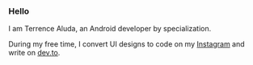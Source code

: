 ### Hello
I am Terrence Aluda, an Android developer by specialization.

During my free time, I convert UI designs to code on my [Instagram](https://www.instagram.com/tcreates_llc/) and write on [dev.to](https://dev.to/agusioma).

<!--
**Agusioma/Agusioma** is a ✨ _special_ ✨ repository because its `README.md` (this file) appears on your GitHub profile.

Here are some ideas to get you started:

- 🔭 I’m currently working on ...
- 🌱 I’m currently learning ...
- 👯 I’m looking to collaborate on ...
- 🤔 I’m looking for help with ...
- 💬 Ask me about ...
- 📫 How to reach me: ...
- 😄 Pronouns: ...
- ⚡ Fun fact: ...
-->
